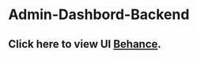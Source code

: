 # Admin-Dashbord-Backend

## Click here to view UI [Behance](https://www.behance.net/gallery/152851081/News-web-%28Client-side-Dashboard-Backend%29).
